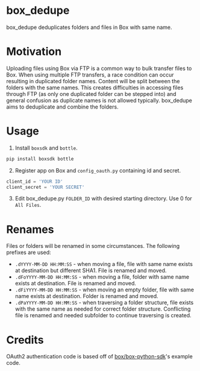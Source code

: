 # box_dedupe
box_dedupe deduplicates folders and files in Box with same name. 

# Motivation
Uploading files using Box via FTP is a common way to bulk transfer files to Box. When using multiple FTP transfers, a race condition can occur resulting in duplicated folder names. Content will be split between the folders with the same names. This creates difficulties in accessing files through FTP (as only one duplicated folder can be stepped into) and general confusion as duplicate names is not allowed typically. box_dedupe aims to deduplicate and combine the folders. 

# Usage
1. Install `boxsdk` and `bottle`.   
```python
pip install boxsdk bottle
```
2. Register app on Box and `config_oauth.py` containing id and secret.  
```python
client_id = 'YOUR ID'
client_secret = 'YOUR SECRET'
```
3. Edit box_dedupe.py `FOLDER_ID` with desired starting directory. Use 0 for `All Files`. 

# Renames
Files or folders will be renamed in some circumstances. The following prefixes are used:  
* `.dYYYY-MM-DD HH:MM:SS` - when moving a file, file with same name exists at destination but different SHA1. File is renamed and moved.
* `.dFoYYYY-MM-DD HH:MM:SS` - when moving a file, folder with same name exists at destination. File is renamed and moved.
* `.dFiYYYY-MM-DD HH:MM:SS` - when moving an empty folder, file with same name exists at destination. Folder is renamed and moved.
* `.dPaYYYY-MM-DD HH:MM:SS` - when traversing a folder structure, file exists with the same name as needed for correct folder structure. Conflicting file is renamed and needed subfolder to continue traversing is created.

# Credits
OAuth2 authentication code is based off of [box/box-python-sdk](https://github.com/box/box-python-sdk)'s example code.
